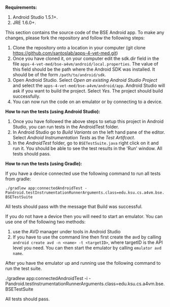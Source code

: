 **Requirements:**

1. Android Studio 1.5.1+.
2. JRE 1.6.0+.

This section contains the source code of the BSE Android app. To make any changes, please fork the repository and follow the following steps:

1. Clone the repository onto a location in your computer (git clone https://github.com/santoslab/apps-4-vet-med.git)
2. Once you have cloned it, on your computer edit the sdk.dir field in the file `apps-4-vet-med/bse-a4vm/android/local.properties`. The value of this field should be the path where the Android SDK was installed. It should be of the form `/path/to/android/sdk`.
3. Open Android Studio. Select _Open an existing Android Studio Project_ and select the `apps-4-vet-med/bse-a4vm/android/app`. Android Studio will ask if you want to build the project. Select _Yes_. The project should build successfully.
4. You can now run the code on an emulator or by connecting to a device.


**How to run the tests (using Android Studio):**

1.  Once you have followed the above steps to setup this project in Android Studio, you can run tests in the AndroidTest folder.
2.  In Android Studio go to *Build Variants* on the left hand pane of the editor. Select *Android Instrumentation Tests* as the *Test Artifcact*.
3.  In the *AndroidTest* folder, go to `BSETestSuite.java` right click on it and run it. You should be able to see the test results in the 'Run' window. All tests should pass.

**How to run the tests (using Gradle):**


If you have a device connected use the following command to run all tests from gradle:

  `./gradlew app:connectedAndroidTest -Pandroid.testInstrumentationRunnerArguments.class=edu.ksu.cs.a4vm.bse.BSETestSuite`
  
All tests should pass with the message that Build was successful.


If you do not have a device then you will need to start an emulator. You can use one of the following two methods:

1.  use the AVD manager under tools in Android Studio
2.  If you have to use the command line then first create the avd by calling ` android create avd -n <name> -t <targetID>`, where targetID is the API level you need. You can then start the emulator by calling `emulator avd name`. 

After you have the emulator up and running use the following command to run the test suite.

./gradlew app:connectedAndroidTest -i -Pandroid.testInstrumentationRunnerArguments.class=edu.ksu.cs.a4vm.bse.BSETestSuite

All tests should pass. 
